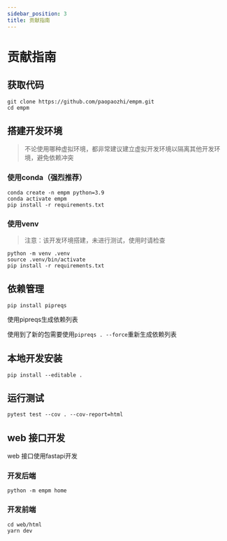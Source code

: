 ```yaml
---
sidebar_position: 3
title: 贡献指南
---
```


# 贡献指南

## 获取代码

```shell
git clone https://github.com/paopaozhi/empm.git
cd empm
```

## 搭建开发环境

> 不论使用哪种虚拟环境，都非常建议建立虚拟开发环境以隔离其他开发环境，避免依赖冲突

### 使用conda（强烈推荐）

```shell
conda create -n empm python=3.9
conda activate empm
pip install -r requirements.txt
```

### 使用venv

> 注意：该开发环境搭建，未进行测试，使用时请检查

```shell
python -m venv .venv
source .venv/bin/activate
pip install -r requirements.txt
```

## 依赖管理

```shell
pip install pipreqs
```

使用pipreqs生成依赖列表

使用到了新的包需要使用`pipreqs . --force`重新生成依赖列表

## 本地开发安装

```shell
pip install --editable .
```

## 运行测试

```shell
pytest test --cov . --cov-report=html
```

## web 接口开发

web 接口使用fastapi开发

### 开发后端

```shell
python -m empm home
```

### 开发前端

```shell
cd web/html
yarn dev
```
